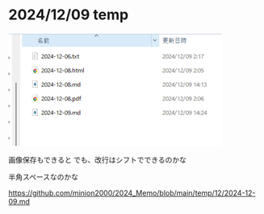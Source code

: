 # 2024/12/09 temp



![image-20241209142447152](assets/image-20241209142447152.png)

画像保存もできると
でも、改行はシフトでできるのかな  

半角スペースなのかな

https://github.com/minion2000/2024_Memo/blob/main/temp/12/2024-12-09.md





